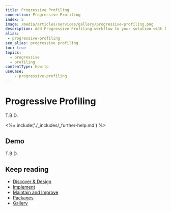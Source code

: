 ```yaml
---
title: Progressive Profiling
connection: Progressive Profiling
index: 5
image: /media/articles/services/gallery/progressive-profiling.png
description: Add Progressive Profiling workflow to your solution with Professional Services custom extensibility.
alias:
 - progressive-profiling
seo_alias: progressive profiling 
toc: true
topics:
  - progressive
  - profiling
contentType: how-to
useCase:
    - progressive-profiling
---
```

# Progressive Profiling

T.B.D.

<%= include('./_includes/_further-help.md') %>

## Demo

T.B.D.

## Keep reading

* [Discover & Design](/services/discover-and-design)
* [Implement](/services/implement)
* [Maintain and Improve](/services/maintain-and-improve)
* [Packages](/services/packages)
* [Gallery](/services/gallery)


